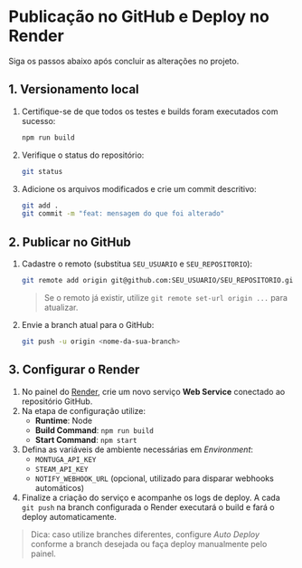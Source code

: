 # Publicação no GitHub e Deploy no Render

Siga os passos abaixo após concluir as alterações no projeto.

## 1. Versionamento local
1. Certifique-se de que todos os testes e builds foram executados com sucesso:
   ```bash
   npm run build
   ```
2. Verifique o status do repositório:
   ```bash
   git status
   ```
3. Adicione os arquivos modificados e crie um commit descritivo:
   ```bash
   git add .
   git commit -m "feat: mensagem do que foi alterado"
   ```

## 2. Publicar no GitHub
1. Cadastre o remoto (substitua `SEU_USUARIO` e `SEU_REPOSITORIO`):
   ```bash
   git remote add origin git@github.com:SEU_USUARIO/SEU_REPOSITORIO.git
   ```
   > Se o remoto já existir, utilize `git remote set-url origin ...` para atualizar.
2. Envie a branch atual para o GitHub:
   ```bash
   git push -u origin <nome-da-sua-branch>
   ```

## 3. Configurar o Render
1. No painel do [Render](https://render.com), crie um novo serviço **Web Service** conectado ao repositório GitHub.
2. Na etapa de configuração utilize:
   - **Runtime**: Node
   - **Build Command**: `npm run build`
   - **Start Command**: `npm start`
3. Defina as variáveis de ambiente necessárias em *Environment*:
   - `MONTUGA_API_KEY`
   - `STEAM_API_KEY`
   - `NOTIFY_WEBHOOK_URL` (opcional, utilizado para disparar webhooks automáticos)
4. Finalize a criação do serviço e acompanhe os logs de deploy. A cada `git push` na branch configurada o Render executará o build e fará o deploy automaticamente.

> Dica: caso utilize branches diferentes, configure *Auto Deploy* conforme a branch desejada ou faça deploy manualmente pelo painel.
